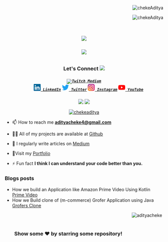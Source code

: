 <p align="right"> <img src="https://komarev.com/ghpvc/?username=adityacheke291&label=Profile views&color=0e75b6&style=flat" alt="chekeAditya" /> </p>
<p align="right">
    <img src="https://komarev.com/ghpvc/?username=adityacheke291&label=Profile views&color=0e75b6&style=flat" alt="chekeAditya" />
</p>
<h1 align="center">
    <img src="https://readme-typing-svg.herokuapp.com?font=Scheherazade+New&color=%23AABFF7&size=30&lines=Hey!+How+you+doin'%3F">
</h1>
<h6 align="center">
<img src="https://readme-typing-svg.herokuapp.com?font=Scheherazade+New&color=%23CBF73F&center=false&vCenter=true&lines=Welcome+to+Open+Source+Android+Development">
  </a>
</h6>
<h3 align="center">Let's Connect <img src="https://github.com/chekeAditya/PersonalRepo/blob/main/ReadmeFile/img/handshake.gif" height="32px"></h3>

<h5 align="center">
   <code><a href="https://medium.com/@chekeaditya"><img alt="Twitch" title="Twitch" height="22" width="22" src="https://raw.githubusercontent.com/rahuldkjain/github-profile-readme-generator/master/src/images/icons/Social/medium.svg"> Medium</a></code>
  <code>
    <a href="https://linkedin.com/in/aditya-cheke/" title="LinkedIn Profile"><img height="22" width="22" src="https://github.com/Dheerajmadhukar/Dheerajmadhukar/blob/main/img/linkedin.svg"> LinkedIn</a></code>
  <code><a href="https://twitter.com/AdityaCheke3" title="Twitter Profile"><img height="22" width="22" src="https://github.com/Dheerajmadhukar/Dheerajmadhukar/blob/main/img/twitter.svg"> Twitter</a></code>
  <code><a href="https://instagram.com/_._adiix_._" title="Instagram Profile"><img height="22" width="22" src="https://github.com/Dheerajmadhukar/Dheerajmadhukar/blob/main/img/instagram.svg"> Instagram</a></code>
  <code><a href="https://www.youtube.com/channel/UCs-AmlTc87ebKbZBwhFpK6A/featured"><img alt="YouTube" title="YouTube" height="22" width="22" src="https://github.com/Dheerajmadhukar/Dheerajmadhukar/blob/main/img/youtube.svg"> YouTube</a></code>
</h5>

<p align = "center">
  <img src = "https://github-readme-stats.vercel.app/api?username=chekeAditya&show_icons=true&theme=dark" width = 400 />
  <img src = "https://github-readme-streak-stats.herokuapp.com/?user=chekeAditya&theme=dark&hide_border=true" width = 400 />
</p>



<p align="center"> <a href="https://github.com/ryo-ma/github-profile-trophy"><img src="https://github-profile-trophy.vercel.app/?username=chekeaditya&no-bg=true&no-frame=false&theme=onestar" alt="chekeaditya" /></a> </p>

- 📫 How to reach me **adityacheke4@gmail.com**

- 👨‍💻 All of my projects are available at [Github](https://github.com/chekeAditya?tab=repositories)

- 📝 I regularly write articles on [Medium](https://medium.com/@chekeaditya)

- 📝Visit my [Portfolio](https://adityacheke-portfolio.vercel.app/)

- ⚡ Fun fact **I think I can understand your code better than you.**

### Blogs posts
- How we build an Application like Amazon Prime Video Using Kotlin [Prime Video](https://medium.com/@chekeaditya/how-to-create-an-app-like-amazon-prime-video-using-kotlin-13e06111e8d4) 
- How we Build clone of (m-commerce) Grofer Application using Java [Grofers Clone](https://medium.com/@chekeaditya/how-i-build-clone-of-m-commerce-grofer-application-2633c358a733?source=user_profile---------1----------------------------)


<p><a href="https://www.buymeacoffee.com/adityacheke"> <img align="right" src="https://github.com/chekeAditya/PersonalRepo/blob/main/ReadmeFile/img/buyacoffee.gif" height="100" width="100" alt="adityacheke" /></a></p><br><br>

<h3 align="center">Show some  ❤️  by starring some repository!</h3>


